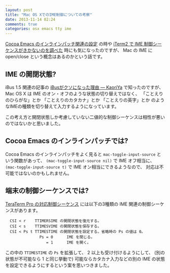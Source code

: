 ```yaml
---
layout: post
title: "Mac OS XでのIME制御についての考察"
date: 2013-11-14 02:24
comments: true
categories: osx emacs tty ime
---
```

[Cocoa Emacs のインラインパッチ関連の設定](/blog/2013-11-12-cocoa-emacs-ime.html)
の時や
[iTerm2 で IME 制御シーケンスがきかないのを調べた](/blog/2013-11-13-tty-ime.html)
時にも気になったのですが、
Mac の IME に open/close という概念はあるのかという話です。

<!--more-->

## IME の開閉状態?

iBus 1.5 関連の記事の
[iBusがクソになった理由 — KaoriYa](http://www.kaoriya.net/blog/2013/10/18/)
で知ったのですが、
Mac OS X は IME のオン・オフのような状態の切り替えではなく、
「ことえりのひらがな」とか
「ことえりのカタカナ」とか
「ことえりの英字」とか
のようなIMEの種類を切り替えて入力するようになっています。

この考え方と開閉状態しか考慮していない二値的な制御シーケンスは相性が悪いのではないかと思いました。

## Cocoa Emacs のインラインパッチでは?

Cocoa Emacs のインラインパッチをよく見ると
`mac-toggle-input-source`
という関数があって、
`(mac-toggle-input-source nil)`
で IME オフ相当に、
`(mac-toggle-input-source t)`
で IME オン相当にできるようなので、
対応は不可能ではないのかもしれません。

## 端末の制御シーケンスでは?

[TeraTerm Pro の対応制御シーケンス](http://ttssh2.sourceforge.jp/manual/ja/about/ctrlseq.html)
には以下の3種類の IME 関連の制御シーケンスがあります。

```
  CSI < r    TTIMERSIME の開閉状態を復元する。
  CSI < s    TTIMESVIME の開閉状態を保存する。
  CSI < Ps t TTIMESTIME の開閉状態を設定する。省略時の Ps の値は 0。
               Ps = 0      IME を閉じる。
                  = 1      IME を開く。
```

この中の `TTIMESTIME` の `Ps` を拡張して、
2 以上も受け付けるようにして、
(別の状態が不可能なら 1 と同じ挙動で)
可能ならカタカナ入力などの別の IME の状態を設定できるようにするという案を思いつきました。
